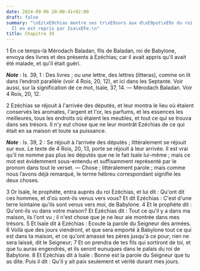```yaml
---
date: 2024-09-06 20:00:41+02:00
draft: false
summary: "\nEz\xE9chias montre ses tr\xE9sors aux d\xE9put\xE9s du roi de Babylone.\n\
  Il en est repris par Isa\xEFe.\n"
title: Chapitre 39
---
```





1 En ce temps-là Mérodach Baladan, fils de Baladan, roi de Babylone, envoya des livres et des présents à Ezéchias; car il avait appris qu'il avait été malade, et qu'il était guéri.

***Note*** :  Is. 39, 1 : Des livres ; ou une lettre, des lettres (litteras), comme on lit dans l’endroit parallèle (voir 4 Rois, 20, 12), et ici dans les Septante. Voir aussi, sur la signification de ce mot, Isaïe, 37, 14. ― Mérodach Baladan. Voir 4 Rois, 20, 12.

2 Ezéchias se réjouit à l'arrivée des députés, et leur montra le lieu où étaient conservés les aromates, l'argent et l'or, les parfums, et les essences les meilleures, tous les endroits où étaient les meubles, et tout ce qui se trouva dans ses trésors. Il n'y eut chose que ne leur montrât Ezéchias de ce qui était en sa maison et toute sa puissance.

***Note*** :  Is. 39, 2 : Se réjouit à l’arrivée des députés ; littéralement se réjouit sur eux. Le texte de 4 Rois, 20, 13, porte se réjouit à leur arrivée. Il est vrai qu’il ne nomme pas plus les députés que ne le fait Isaïe lui-même ; mais ce mot est évidemment sous-entendu et suffisamment représenté par le pronom dans tout le verset. ― Chose ; littéralement parole ; mais comme nous l’avons déjà remarqué, le terme hébreu correspondant signifie les deux choses.


3 Or Isaïe, le prophète, entra auprès du roi Ezéchias, et lui dit : Qu'ont dit ces hommes, et d'où sont-ils venus vers vous? Et dit Ezéchias : C'est d'une terre lointaine qu'ils sont venus vers moi, de Babylone. 4 Et le prophète dit : Qu'ont-ils vu dans votre maison? Et Ezéchias dit : Tout ce qu'il y a dans ma maison, ils l'ont vu ; il n'est chose que je ne leur aie montrée dans mes trésors. 5 Et Isaïe dit à Ezéchias : Ecoute la parole du Seigneur des armées. 6 Voilà que des jours viendront, et que sera emporté à Babylone tout ce qui est dans ta maison, et ce qu'ont amassé tes pères jusqu'à ce pour; rien ne sera laissé, dit le Seigneur; 7 Et on prendra de tes fils qui sortiront de toi, et que tu auras engendrés, et ils seront eunuques dans le palais du roi de Babylone. 8 Et Ezéchias dit à Isaïe : Bonne est la parole du Seigneur que tu as dite. Puis il dit : Qu'il y ait paix seulement et vérité durant mes jours.

